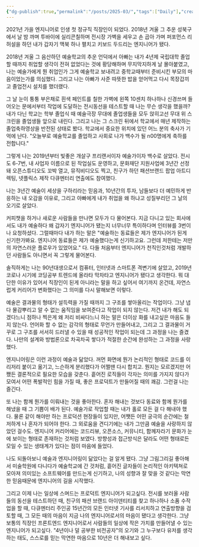 ```yaml
---
{"dg-publish":true,"permalink":"/posts/2025-03/","tags":["Daily"],"created":"2025-03-30","updated":"2025-03-30T20:22:00"}
---
```


2021년 가을 엔지니어로 인생 첫 정규직 직장인이 되었다. 2018년 겨울 그 추운 성북구에서 날 밤 까며  투바이에 실리콘칠하며 전시장 가벽을 세우고 손 곱아 가며 퍼포먼스 리허설을 하던 내가 갑자기 맥북 하나 펼치고 키보드 두드리는 엔지니어가 됐다. 

2018년 겨울 그 음산하던 예술학교의 추운 언덕에서 아빠는 내가 4년제 국립대학 졸업할 때까지 취업할 생각이 전혀 없었다는 것에 황당해하며 무지막지하게 날 몰아붙였고, 나는 예술가에게 뭔 취업인가 그게 예술학교 보내려고 중학교때부터 준비시킨 부모의 마음이었는가를 의심했다. 그리고 나는 아빠가 사준 따뜻한 밥을 얻어먹고 다시 목장갑끼고 졸업전시 설치를 했더랬다. 

그 날 눈이 퉁퉁 부은채로 흰색 페인트를 칠한 가벽에 왼쪽 10센치 하나하나 신경쓰며 들어오는 문에서부터 작업에 도달하는 전시동선을 테스트할 때 나는 무슨 생각을 했을까? 내가 다닌 학교는 학부 졸업식 때 예술극장 무대에 졸업생들을 모두 앉히고선 무대 위 스크린을 졸업생들 앞으로 내린다. 그리고 나는 그 스크린 뒤에서 학교에서 매년 제작하는 졸업축하영상을 반전된 상태로 봤다. 학교에서 중요한 위치에 있던 어느 분의 축사가 기억에 난다. "오늘부로 예술학교를 졸업하고 사회로 나가 백수가 될 n00명에게 축하를 전합니다."

그렇게 나는 2019년부터 빛좋은 개살구 프리랜서이자 예술가이자 백수로 살았다. 전시도 6-7번, 내 사업자 이름으로 된 작업실도 운영하고, 문화재단 지원사업에 3년간 선정돼 오픈스튜디오도 꼬박 열고, 뮤직비디오도 찍고, 친구가 하던 패션브랜드 팝업 아트디렉팅, 넷플릭스 제작 다큐멘터리 연출에도 참여했다.

나는 3년간 예술이 세상을 구하리라는 믿음과, 10년간의 투자, 남들보다 더 예민하게 반응하는 내 오감을 이유로, 그리고 아빠에게 내가 취업을 왜 하냐고 성질부리던 그 날의 오기로 살았다.

커피챗을 하거나 새로운 사람들을 만나면 모두가 다 물어본다. 지금 다니고 있는 회사에서도 내가 예술하다 왜 갑자기 엔지니어가 됐는지 너무너무 특이하다며 인터뷰를 3번이나 요청하셨다. 그럴때마다 내가 하는 말은 "예술하는 동료들은 제가 엔지니어가 된게 신기한가봐요. 엔지니어 동료들은 제가 예술했다는게 신기하고요. 그런데 저한테는 저만의 자연스러운 플로우가 있었어요." 다. 다들 처음부터 엔지니어가 천직인것처럼 개발하던 사람들도 아니면서 꼭 그렇게 물어본다.

솔직하게는 나는 90년대생으로서 컴퓨터, 인터넷과 스마트폰 격변기에 살았고, 2019년 코로나 시기에 코딩공부 트렌드에 올라타 막차타고 엔지니어가 됐다고 생각한다. 뭐 대단한 이유가 있어서 직장인이 된게 아니라는 말을 하고 싶어서 여기까지 온건데, 자연스럽게 커리어가 변화했다는 그 의미를 다시 말해보면 이렇다. 

예술은 결과물의 형태가 설득력을 가질 때까지 그 구조를 쌓아올리는 작업이다. 그냥 냅다 물감뿌리고 알 수 없는 움직임을 보여준다고 작업이 되지 않는다. 저건 내가 해도 되겠다느니 점하나 찍은게 왜 저리 비싸다느니 하는 말은 더이상 화를 내고싶은 마음도 들지 않는다. 언어화 할 수 없는 감각의 형태로 무언가 만들어내고, 그리고 그 결과물이 거꾸로 그 구조를 서서히 드러낼 수 있을 때 성공적인 작업이 되는데 그 과정을 나는 즐겼다. 나만의 설계와 방법론으로 차곡차곡 쌓다가 적절한 순간에 완성하는 그 과정을 사랑했다. 

엔지니어링은 이런 과정이 예술과 닮았다. 꺼먼 화면에 뭔가 논리적인 형태로 코드를 이리저리 붙이고 옮기고, 느슨하게 분리했다가 어쩔땐 다시 합치고. 뭔지는 모르겠지만 어쨌든 결론적으로 필요한 모습을 갖춘다. 흩어진 로직들이 각자는 의미를 가지지 않다가 모여서 어떤 폭발적인 힘을 가질 때, 좋은 프로덕트가 만들어질 때의 쾌감. 그런걸 나는 즐긴다.

또 나는 함께 뭔가를 이뤄내는 것을 좋아한다. 혼자 해내는 것보다 동료와 함께 뭔가를 해냈을 때 그 기쁨이 배가 된다. 예술가로 작업할 때는 내가 홀로 모든 걸 다 해내야 했다. 물론 같이 해야만 하는 프로덕션 현장들이 있지만, 어쨋든 어떤 궁극의 순간에는 철저하게 나 혼자가 되어야 한다. 그 외로움을 견디기에는 내가 그만큼 예술을 사랑하지 않았던 걸수도. 엔지니어 커리어에는 코드리뷰, 오픈소스, 커뮤니티, 함께자라기 문화가 눈에 보이는 형태로 존재하는 것처럼 보였다. 방향성과 접근방식은 달라도 어떤 형태로든 모일 수 있는 생태계가 있다는 점이 마음에 들었다. 

나도 되돌아보니 예술과 엔지니어링이 닮았다는 걸 알게 됐다. 그냥 그림그리길 좋아해서 미술학원에 다니다가 예술학교에 간 것처럼, 흩어진 글자들이 논리적인 아키텍쳐로 모아져 의미있는 소프트웨어를 만드는게 신기하고, 나의 성향과 잘 맞을 것 같다는 막연한 믿음때문에 엔지니어의 길을 시작했다. 

그리고 이제 나는 일상에 스며드는 프로덕트 엔지니어가 되고싶다. 전시를 보러올 사람들의 동선을 테스트하던 때, 친구의 패션 브랜드 아이덴티티를 찾고 하나하나 소품 수작업을 할 때, 다큐멘터리 주인공 15년간의 모든 인터넷 기사를 리서치하고 연출방향을 검토할 때, 그 모든 때의 마음이 지금 나의 엔지니어로서의 마음이 됐다고 생각한다. 그냥 보통의 직장인 프론트엔드 엔지니어로서 사람들의 일상에 작은 가치를 만들어낼 수 있는 엔지니어가 되고싶다. "4년이나 덜 공부한 비전공자"의 오기와 그 누구보다 유저를 생각하는 태도, 스스로를 믿는 막연한 마음으로 10년은 더 해내보고 싶다. 
